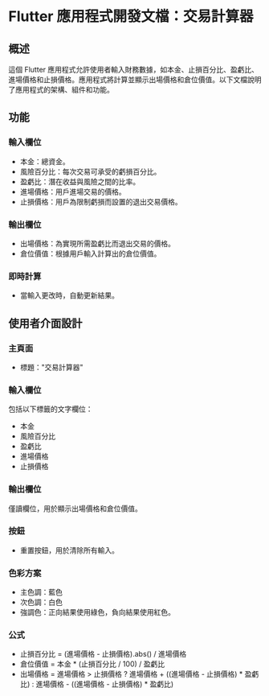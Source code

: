 # Flutter 應用程式開發文檔：交易計算器

## 概述

這個 Flutter 應用程式允許使用者輸入財務數據，如本金、止損百分比、盈虧比、進場價格和止損價格。應用程式將計算並顯示出場價格和倉位價值。以下文檔說明了應用程式的架構、組件和功能。

## 功能

### 輸入欄位

- 本金：總資金。
- 風險百分比：每次交易可承受的虧損百分比。
- 盈虧比：潛在收益與風險之間的比率。
- 進場價格：用戶進場交易的價格。
- 止損價格：用戶為限制虧損而設置的退出交易價格。

### 輸出欄位

- 出場價格：為實現所需盈虧比而退出交易的價格。
- 倉位價值：根據用戶輸入計算出的倉位價值。

### 即時計算

- 當輸入更改時，自動更新結果。

## 使用者介面設計

### 主頁面

- 標題："交易計算器"

### 輸入欄位

包括以下標籤的文字欄位：

- 本金
- 風險百分比
- 盈虧比
- 進場價格
- 止損價格

### 輸出欄位

僅讀欄位，用於顯示出場價格和倉位價值。

### 按鈕

- 重置按鈕，用於清除所有輸入。

### 色彩方案

- 主色調：藍色
- 次色調：白色
- 強調色：正向結果使用綠色，負向結果使用紅色。

### 公式

- 止損百分比 = (進場價格 - 止損價格).abs() / 進場價格
- 倉位價值 = 本金 * (止損百分比 / 100) / 盈虧比
- 出場價格 = 進場價格 > 止損價格 ? 進場價格 + ((進場價格 - 止損價格) * 盈虧比) : 進場價格 - ((進場價格 - 止損價格) * 盈虧比)
